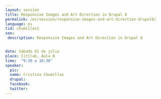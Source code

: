 ```yaml
---
layout: session
title: Responsive Images and Art Direction in Drupal 8
permalink: /es/session/responsive-images-and-art-direction-drupal8/
language: es
tid: chumillas1
seo:
 description: Responsive Images and Art Direction in Drupal 8


date: Sábado 01 de julio
place: Citilab, Aula B
time:  "9:30 a 10:30"
speaker:
  pic:
  name: Cristina Chumillas
  drupal:
  facebook:
  twitter:
---
```

